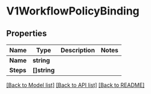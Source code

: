# V1WorkflowPolicyBinding

## Properties

Name | Type | Description | Notes
------------ | ------------- | ------------- | -------------
**Name** | **string** |  | 
**Steps** | **[]string** |  | 

[[Back to Model list]](../README.md#documentation-for-models) [[Back to API list]](../README.md#documentation-for-api-endpoints) [[Back to README]](../README.md)



